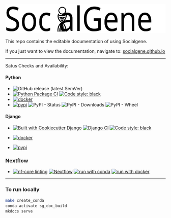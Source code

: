 
![SocialGene Logo](https://raw.githubusercontent.com/socialgene/logos/main/logos/horizontal.svg)

This repo contains the editable documentation of using Socialgene.

If you just want to view the documentation, navigate to: [socialgene.github.io](https://socialgene.github.io)

---

Satus Checks and Availability:

#### Python

- ![GitHub release (latest SemVer)](https://img.shields.io/github/v/release/chasemc/socialgene)
- [![Python Package CI](https://github.com/socialgene/socialgene/actions/workflows/python_package_ci.yml/badge.svg)](https://github.com/socialgene/socialgene/actions/workflows/python_package_ci.yml)
[![Code style: black](https://img.shields.io/badge/code%20style-black-000000.svg)](https://github.com/psf/black)
- [![docker](https://img.shields.io/badge/docker-0db7ed?labelColor=000000&logo=docker)](https://www.docker.com/)
- [![pypi](http://img.shields.io/badge/pypi-3EB049?labelColor=000000&logo=pypi)](https://docs.conda.io/en/latest/) ![PyPI - Status](https://img.shields.io/pypi/status/socialgene) ![PyPI - Downloads](https://img.shields.io/pypi/dm/socialgene) ![PyPI - Wheel](https://img.shields.io/pypi/wheel/socialgene)

#### Django

- [![Built with Cookiecutter Django](https://img.shields.io/badge/built%20with-Cookiecutter%20Django-ff69b4.svg?logo=cookiecutter)](https://github.com/cookiecutter/cookiecutter-django/)
[![Django CI](https://github.com/socialgene/socialgene/actions/workflows/django_ci.yml/badge.svg)](https://github.com/socialgene/socialgene/actions/workflows/django_ci.yml)
[![Code style: black](https://img.shields.io/badge/code%20style-black-000000.svg)](https://github.com/psf/black)

- [![docker](https://img.shields.io/badge/docker-0db7ed?labelColor=000000&logo=docker)](https://www.docker.com/)
- [![pypi](http://img.shields.io/badge/pypi-3EB049?labelColor=000000&logo=pypi)](https://docs.conda.io/en/latest/)

### Nextflow

- [![nf-core linting](https://github.com/socialgene/socialgene/actions/workflows/nextflow_linting.yml/badge.svg)](https://github.com/socialgene/socialgene/actions/workflows/nextflow_linting.yml) [![Nextflow](https://img.shields.io/badge/nextflow%20DSL2-%E2%89%A521.10.3-23aa62.svg?labelColor=000000)](https://www.nextflow.io/) [![run with conda](http://img.shields.io/badge/run%20with-conda-3EB049?labelColor=000000&logo=anaconda)](https://docs.conda.io/en/latest/) [![run with docker](https://img.shields.io/badge/run%20with-docker-0db7ed?labelColor=000000&logo=docker)](https://www.docker.com/)

---

### To run locally

```bash
make create_conda
conda activate sg_doc_build
mkdocs serve
```
